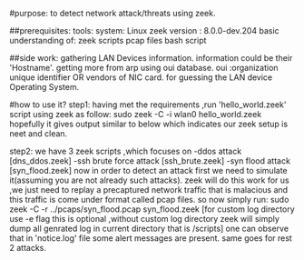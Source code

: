 #purpose:
    to detect network attack/threats using zeek.

##prerequisites:
    tools:
        system: Linux
        zeek version  : 8.0.0-dev.204
    basic understanding of:
        zeek scripts
        pcap files
        bash script

##side work:
    gathering LAN Devices information.
        information could be their 'Hostname'.
    getting more from arp using oui database.
        oui :organization unique identifier OR  vendors of NIC card.
        for guessing the LAN device Operating System.


#how to use it?
step1:
    having met the requirements ,run 'hello_world.zeek' script using zeek as follow:
        sudo zeek -C -i wlan0 hello_world.zeek
    hopefully it gives output similar to below
    <screenshot to be added>
    which indicates our zeek setup is neet and clean.

step2:
    we have 3 zeek scripts ,which focuses on 
        -ddos attack [dns_ddos.zeek]
        -ssh brute force attack [ssh_brute.zeek]
        -syn flood attack   [syn_flood.zeek]
    now in order to detect an attack first we need to simulate it(assuming you are not already such attacks).
    zeek will do this work for us ,we just need to replay a precaptured network traffic that is malacious and this traffic is come under format called pcap files.
    so now simply run:
        sudo zeek -C -r ../pcaps/syn_flood.pcap syn_flood.zeek [for custom log directory use -e flag this is optional ,without custom log directory zeek will simply dump all genrated log in current directory that is /scripts]
        one can observe that in 'notice.log' file some alert messages are present.
        same goes for rest 2 attacks.

    



